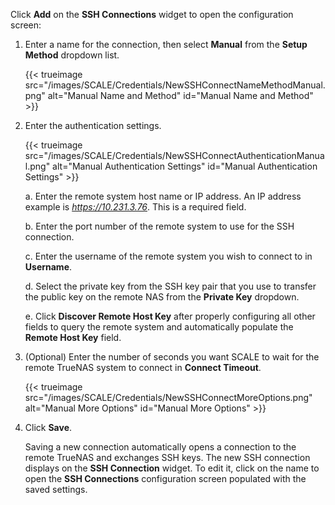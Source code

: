 &NewLine;

Click **Add** on the **SSH Connections** widget to open the configuration screen:

1. Enter a name for the connection, then select **Manual** from the **Setup Method** dropdown list.

   {{< trueimage src="/images/SCALE/Credentials/NewSSHConnectNameMethodManual.png" alt="Manual Name and Method" id="Manual Name and Method" >}}

2. Enter the authentication settings.

   {{< trueimage src="/images/SCALE/Credentials/NewSSHConnectAuthenticationManual.png" alt="Manual Authentication Settings" id="Manual Authentication Settings" >}}

   a. Enter the remote system host name or IP address.
      An IP address example is *https://10.231.3.76*.
      This is a required field.

   b. Enter the port number of the remote system to use for the SSH connection.

   c. Enter the username of the remote system you wish to connect to in **Username**.

   d. Select the private key from the SSH key pair that you use to transfer the public key on the remote NAS from the **Private Key** dropdown.

   e. Click **Discover Remote Host Key** after properly configuring all other fields to query the remote system and automatically populate the **Remote Host Key** field.

4. (Optional) Enter the number of seconds you want SCALE to wait for the remote TrueNAS system to connect in **Connect Timeout**.

   {{< trueimage src="/images/SCALE/Credentials/NewSSHConnectMoreOptions.png" alt="Manual More Options" id="Manual More Options" >}}

5. Click **Save**. 

   Saving a new connection automatically opens a connection to the remote TrueNAS and exchanges SSH keys.
   The new SSH connection displays on the **SSH Connection** widget.
   To edit it, click on the name to open the **SSH Connections** configuration screen populated with the saved settings.
